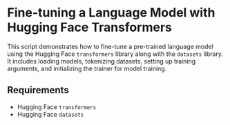 # Fine-tuning a Language Model with Hugging Face Transformers

This script demonstrates how to fine-tune a pre-trained language model using the Hugging Face `transformers` library along with the `datasets` library. It includes loading models, tokenizing datasets, setting up training arguments, and initializing the trainer for model training.

## Requirements

- Hugging Face `transformers`
- Hugging Face `datasets`

